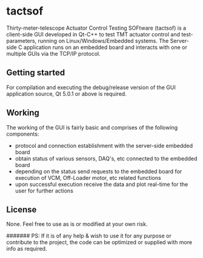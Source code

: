 # tactsof

Thirty-meter-telescope Actuator Control Testing SOFtware (tactsof) is a client-side GUI developed in Qt-C++ to test TMT actuator control and test-parameters, running on Linux/Windows/Embedded systems. The Server-side C application runs on an embedded board and interacts with one or multiple GUIs via the TCP/IP protocol. 

## Getting started

For compilation and executing the debug/release version of the GUI application source, Qt 5.0.1 or above is required.

## Working

The working of the GUI is fairly basic and comprises of the following components:
 * protocol and connection establishment with the server-side embedded board
 * obtain status of various sensors, DAQ's, etc connected to the embedded board
 * depending on the status send requests to the embedded board for execution of VCM, Off-Loader motor, etc related functions
 * upon successful execution receive the data and plot real-time for the user for further actions

## License

None. Feel free to use as is or modified at your own risk.

####### PS: If it is of any help & wish to use it for any purpose or contribute to the project, the code can be optimized or supplied with more info as required. 
